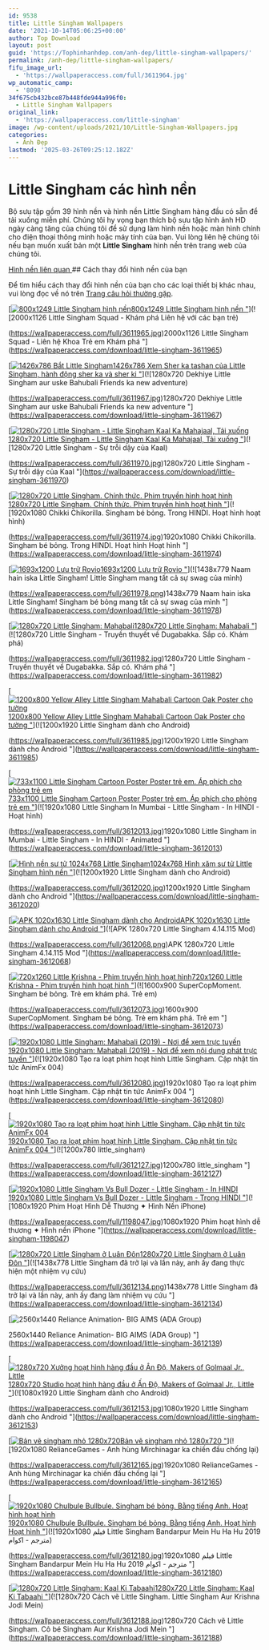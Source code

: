 ```yaml
---
id: 9538
title: Little Singham Wallpapers
date: '2021-10-14T05:06:25+00:00'
author: Top Download
layout: post
guid: 'https://Tophinhanhdep.com/anh-dep/little-singham-wallpapers/'
permalink: /anh-dep/little-singham-wallpapers/
fifu_image_url:
  - 'https://wallpaperaccess.com/full/3611964.jpg'
wp_automatic_camp:
  - '8098'
34f675cb432bce87b448fde944a996f0:
  - Little Singham Wallpapers
original_link:
  - 'https://wallpaperaccess.com/little-singham'
image: /wp-content/uploads/2021/10/Little-Singham-Wallpapers.jpg
categories:
  - Ảnh Đẹp
lastmod: '2025-03-26T09:25:12.182Z'
---
```

# Little Singham các hình nền

Bộ sưu tập gồm 39 hình nền và hình nền Little Singham hàng đầu có sẵn để tải xuống miễn phí. Chúng tôi hy vọng bạn thích bộ sưu tập hình ảnh HD ngày càng tăng của chúng tôi để sử dụng làm hình nền hoặc màn hình chính cho điện thoại thông minh hoặc máy tính của bạn. Vui lòng liên hệ chúng tôi nếu bạn muốn xuất bản một **Little Singham** hình nền trên trang web của chúng tôi.

[Hình nền liên quan ](#related) ## Cách thay đổi hình nền của bạn

Để tìm hiểu cách thay đổi hình nền của bạn cho các loại thiết bị khác nhau, vui lòng đọc về nó trên [Trang câu hỏi thường gặp](https://tophinhanhdep.com/faq/).

  
[[![800x1249 Little Singham hình nền](https://wallpaperaccess.com/full/3611964.jpg)800x1249 Little Singham hình nền "](https://wallpaperaccess.com/download/little-singham-3611964)](![2000x1126 Little Singham Squad - Khám phá Liên hệ với các bạn trẻ)

(https://wallpaperaccess.com/full/3611965.jpg)2000x1126 Little Singham Squad - Liên hệ Khoa Trẻ em Khám phá "](https://wallpaperaccess.com/download/little-singham-3611965)

[[![1426x786 Bắt Little Singham](https://wallpaperaccess.com/full/1198204.png)1426x786 Xem Sher ka tashan của Little Singham, hành động sher ka và sher ki "](https://wallpaperaccess.com/download/little-singham-1198204)](![1280x720 Dekhiye Little Singham aur uske Bahubali Friends ka new adventure)

(https://wallpaperaccess.com/full/3611967.jpg)1280x720 Dekhiye Little Singham aur uske Bahubali Friends ka new adventure "](https://wallpaperaccess.com/download/little-singham-3611967)

[[![1280x720 Little Singham - Little Singham Kaal Ka Mahajaal, Tải xuống](https://wallpaperaccess.com/full/3611968.jpg)1280x720 Little Singham - Little Singham Kaal Ka Mahajaal, Tải xuống "](https://wallpaperaccess.com/download/little-singham-3611968)](![1280x720 Little Singham - Sự trỗi dậy của Kaal)

(https://wallpaperaccess.com/full/3611970.jpg)1280x720 Little Singham - Sự trỗi dậy của Kaal "](https://wallpaperaccess.com/download/little-singham-3611970)

[[![1280x720 Little Singham.  Chính thức.  Phim truyền hình hoạt hình](https://wallpaperaccess.com/full/3611973.jpg)1280x720 Little Singham. Chính thức. Phim truyền hình hoạt hình "](https://wallpaperaccess.com/download/little-singham-3611973)](![1920x1080 Chikki Chikorilla.  Singham bé bỏng.  Trong HINDI.  Hoạt hình hoạt hình)

(https://wallpaperaccess.com/full/3611974.jpg)1920x1080 Chikki Chikorilla. Singham bé bỏng. Trong HINDI. Hoạt hình Hoạt hình "](https://wallpaperaccess.com/download/little-singham-3611974)

[[![1693x1200 Lưu trữ Rovio](https://wallpaperaccess.com/full/3611976.jpg)1693x1200 Lưu trữ Rovio "](https://wallpaperaccess.com/download/little-singham-3611976)](![1438x779 Naam hain iska Little Singham!  Little Singham mang tất cả sự swag của mình)

(https://wallpaperaccess.com/full/3611978.png)1438x779 Naam hain iska Little Singham! Singham bé bỏng mang tất cả sự swag của mình "](https://wallpaperaccess.com/download/little-singham-3611978)

[[![1280x720 Little Singham: Mahabali](https://wallpaperaccess.com/full/3611980.jpg)1280x720 Little Singham: Mahabali "](https://wallpaperaccess.com/download/little-singham-3611980)](![1280x720 Little Singham - Truyền thuyết về Dugabakka.  Sắp có.  Khám phá)

(https://wallpaperaccess.com/full/3611982.jpg)1280x720 Little Singham - Truyền thuyết về Dugabakka. Sắp có. Khám phá "](https://wallpaperaccess.com/download/little-singham-3611982)

[[![1200x800 Yellow Alley Little Singham Mahabali Cartoon Oak Poster cho tường](https://wallpaperaccess.com/full/3611984.jpg)1200x800 Yellow Alley Little Singham Mahabali Cartoon Oak Poster cho tường "](https://wallpaperaccess.com/download/little-singham-3611984)](![1200x1920 Little Singham dành cho Android)

(https://wallpaperaccess.com/full/3611985.jpg)1200x1920 Little Singham dành cho Android "](https://wallpaperaccess.com/download/little-singham-3611985)

[[![733x1100 Little Singham Cartoon Poster Poster trẻ em.  Áp phích cho phòng trẻ em](https://wallpaperaccess.com/full/3612000.jpg)733x1100 Little Singham Cartoon Poster Poster trẻ em. Áp phích cho phòng trẻ em "](https://wallpaperaccess.com/download/little-singham-3612000)](![1920x1080 Little Singham In Mumbai - Little Singham - In HINDI - Hoạt hình)

(https://wallpaperaccess.com/full/3612013.jpg)1920x1080 Little Singham in Mumbai - Little Singham - In HINDI - Animated "](https://wallpaperaccess.com/download/little-singham-3612013)

[[![Hình nền sư tử 1024x768 Little Singham](https://wallpaperaccess.com/full/3612015.jpg)1024x768 Hình xăm sư tử Little Singham hình nền "](https://wallpaperaccess.com/download/little-singham-3612015)](![1200x1920 Little Singham dành cho Android)

(https://wallpaperaccess.com/full/3612020.jpg)1200x1920 Little Singham dành cho Android "](https://wallpaperaccess.com/download/little-singham-3612020)

[[![APK 1020x1630 Little Singham dành cho Android](https://wallpaperaccess.com/full/3612066.jpg)APK 1020x1630 Little Singham dành cho Android "](https://wallpaperaccess.com/download/little-singham-3612066)](![APK 1280x720 Little Singham 4.14.115 Mod)

(https://wallpaperaccess.com/full/3612068.png)APK 1280x720 Little Singham 4.14.115 Mod "](https://wallpaperaccess.com/download/little-singham-3612068)

[[![720x1260 Little Krishna - Phim truyền hình hoạt hình](https://wallpaperaccess.com/full/3612070.jpg)720x1260 Little Krishna - Phim truyền hình hoạt hình "](https://wallpaperaccess.com/download/little-singham-3612070)](![1600x900 SuperCopMoment.  Singham bé bỏng.  Trẻ em khám phá.  Trẻ em)

(https://wallpaperaccess.com/full/3612073.jpg)1600x900 SuperCopMoment. Singham bé bỏng. Trẻ em khám phá. Trẻ em "](https://wallpaperaccess.com/download/little-singham-3612073)

[[![1920x1080 Little Singham: Mahabali (2019) - Nơi để xem trực tuyến](https://wallpaperaccess.com/full/3612075.jpg)1920x1080 Little Singham: Mahabali (2019) - Nơi để xem nội dung phát trực tuyến "](https://wallpaperaccess.com/download/little-singham-3612075)](![1920x1080 Tạo ra loạt phim hoạt hình Little Singham.  Cập nhật tin tức AnimFx 004)

(https://wallpaperaccess.com/full/3612080.jpg)1920x1080 Tạo ra loạt phim hoạt hình Little Singham. Cập nhật tin tức AnimFx 004 "](https://wallpaperaccess.com/download/little-singham-3612080)

[[![1920x1080 Tạo ra loạt phim hoạt hình Little Singham.  Cập nhật tin tức AnimFx 004](https://wallpaperaccess.com/full/3612106.jpg)1920x1080 Tạo ra loạt phim hoạt hình Little Singham. Cập nhật tin tức AnimFx 004 "](https://wallpaperaccess.com/download/little-singham-3612106)](![1200x780 little_singham)

(https://wallpaperaccess.com/full/3612127.jpg)1200x780 little\_singham "](https://wallpaperaccess.com/download/little-singham-3612127)

[[![1920x1080 Little Singham Vs Bull Dozer - Little Singham - In HINDI](https://wallpaperaccess.com/full/3612131.jpg)1920x1080 Little Singham Vs Bull Dozer - Little Singham - Trong HINDI "](https://wallpaperaccess.com/download/little-singham-3612131)](![1080x1920 Phim Hoạt Hình Dễ Thương ✦ Hình Nền iPhone)

(https://wallpaperaccess.com/full/1198047.jpg)1080x1920 Phim hoạt hình dễ thương ✦ Hình nền iPhone "](https://wallpaperaccess.com/download/little-singham-1198047)

[[![1280x720 Little Singham ở Luân Đôn](https://wallpaperaccess.com/full/3612133.jpg)1280x720 Little Singham ở Luân Đôn "](https://wallpaperaccess.com/download/little-singham-3612133)](![1438x778 Little Singham đã trở lại và lần này, anh ấy đang thực hiện một nhiệm vụ cứu)

(https://wallpaperaccess.com/full/3612134.png)1438x778 Little Singham đã trở lại và lần này, anh ấy đang làm nhiệm vụ cứu "](https://wallpaperaccess.com/download/little-singham-3612134)

[![2560x1440 Reliance Animation- BIG AIMS (ADA Group)](https://wallpaperaccess.com/full/3612139.jpg)

2560x1440 Reliance Animation- BIG AIMS (ADA Group) "](https://wallpaperaccess.com/download/little-singham-3612139)

[[![1280x720 Xưởng hoạt hình hàng đầu ở Ấn Độ, Makers of Golmaal Jr., Little](https://wallpaperaccess.com/full/3612144.jpg)1280x720 Studio hoạt hình hàng đầu ở Ấn Độ, Makers of Golmaal Jr., Little "](https://wallpaperaccess.com/download/little-singham-3612144)](![1080x1920 Little Singham dành cho Android)

(https://wallpaperaccess.com/full/3612153.jpg)1080x1920 Little Singham dành cho Android "](https://wallpaperaccess.com/download/little-singham-3612153)

[[![Bản vẽ singham nhỏ 1280x720](https://wallpaperaccess.com/full/3612164.jpg)Bản vẽ singham nhỏ 1280x720 "](https://wallpaperaccess.com/download/little-singham-3612164)](![1920x1080 RelianceGames - Anh hùng Mirchinagar ka chiến đấu chống lại)

(https://wallpaperaccess.com/full/3612165.jpg)1920x1080 RelianceGames - Anh hùng Mirchinagar ka chiến đấu chống lại "](https://wallpaperaccess.com/download/little-singham-3612165)

[[![1920x1080 Chulbule Bullbule.  Singham bé bỏng.  Bằng tiếng Anh.  Hoạt hình hoạt hình](https://wallpaperaccess.com/full/3612177.jpg)1920x1080 Chulbule Bullbule. Singham bé bỏng. Bằng tiếng Anh. Hoạt hình Hoạt hình "](https://wallpaperaccess.com/download/little-singham-3612177)](![1920x1080 فيلم Little Singham Bandarpur Mein Hu Ha Hu 2019 مترجم - اكوام)

(https://wallpaperaccess.com/full/3612180.jpg)1920x1080 فيلم Little Singham Bandarpur Mein Hu Ha Hu 2019 مترجم - اكوام "](https://wallpaperaccess.com/download/little-singham-3612180)

[[![1280x720 Little Singham: Kaal Ki Tabaahi](https://wallpaperaccess.com/full/3612187.jpg)1280x720 Little Singham: Kaal Ki Tabaahi "](https://wallpaperaccess.com/download/little-singham-3612187)](![1280x720 Cách vẽ Little Singham.  Little Singham Aur Krishna Jodi Mein)

(https://wallpaperaccess.com/full/3612188.jpg)1280x720 Cách vẽ Little Singham. Cô bé Singham Aur Krishna Jodi Mein "](https://wallpaperaccess.com/download/little-singham-3612188)
